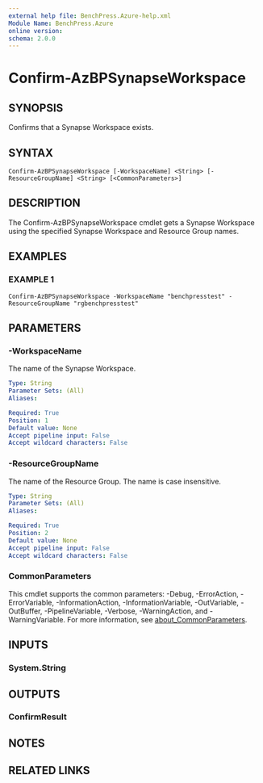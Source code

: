 ```yaml
---
external help file: BenchPress.Azure-help.xml
Module Name: BenchPress.Azure
online version:
schema: 2.0.0
---
```


# Confirm-AzBPSynapseWorkspace

## SYNOPSIS
Confirms that a Synapse Workspace exists.

## SYNTAX

```
Confirm-AzBPSynapseWorkspace [-WorkspaceName] <String> [-ResourceGroupName] <String> [<CommonParameters>]
```

## DESCRIPTION
The Confirm-AzBPSynapseWorkspace cmdlet gets a Synapse Workspace using the specified Synapse Workspace and
Resource Group names.

## EXAMPLES

### EXAMPLE 1
```
Confirm-AzBPSynapseWorkspace -WorkspaceName "benchpresstest" -ResourceGroupName "rgbenchpresstest"
```

## PARAMETERS

### -WorkspaceName
The name of the Synapse Workspace.

```yaml
Type: String
Parameter Sets: (All)
Aliases:

Required: True
Position: 1
Default value: None
Accept pipeline input: False
Accept wildcard characters: False
```

### -ResourceGroupName
The name of the Resource Group.
The name is case insensitive.

```yaml
Type: String
Parameter Sets: (All)
Aliases:

Required: True
Position: 2
Default value: None
Accept pipeline input: False
Accept wildcard characters: False
```

### CommonParameters
This cmdlet supports the common parameters: -Debug, -ErrorAction, -ErrorVariable, -InformationAction, -InformationVariable, -OutVariable, -OutBuffer, -PipelineVariable, -Verbose, -WarningAction, and -WarningVariable. For more information, see [about_CommonParameters](http://go.microsoft.com/fwlink/?LinkID=113216).

## INPUTS

### System.String
## OUTPUTS

### ConfirmResult
## NOTES

## RELATED LINKS
